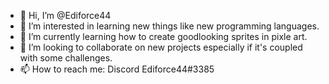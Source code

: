 - 👋 Hi, I’m @Ediforce44
- 👀 I’m interested in learning new things like new programming languages.
- 🌱 I’m currently learning how to create goodlooking sprites in pixle art.
- 💞️ I’m looking to collaborate on new projects especially if it's coupled with some challenges.
- 📫 How to reach me: Discord Ediforce44#3385

<!---
Ediforce44/Ediforce44 is a ✨ special ✨ repository because its `README.md` (this file) appears on your GitHub profile.
You can click the Preview link to take a look at your changes.
--->
